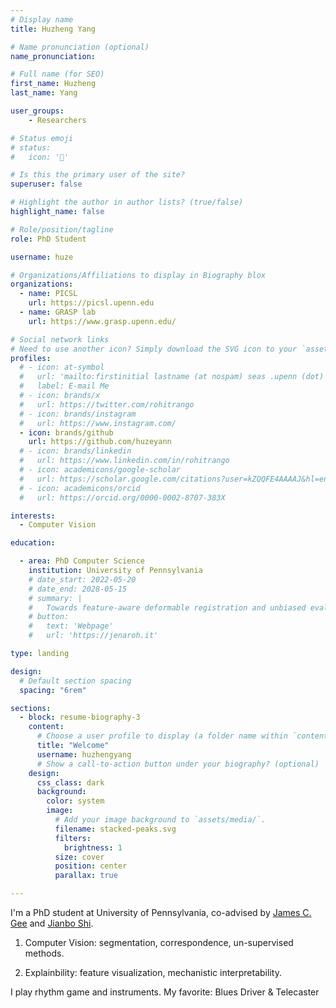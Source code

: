 ```yaml
---
# Display name
title: Huzheng Yang

# Name pronunciation (optional)
name_pronunciation:

# Full name (for SEO)
first_name: Huzheng
last_name: Yang

user_groups:
    - Researchers

# Status emoji
# status:
#   icon: '🚀'

# Is this the primary user of the site?
superuser: false

# Highlight the author in author lists? (true/false)
highlight_name: false

# Role/position/tagline
role: PhD Student

username: huze

# Organizations/Affiliations to display in Biography blox
organizations:
  - name: PICSL
    url: https://picsl.upenn.edu
  - name: GRASP lab
    url: https://www.grasp.upenn.edu/

# Social network links
# Need to use another icon? Simply download the SVG icon to your `assets/media/icons/` folder.
profiles:
  # - icon: at-symbol
  #   url: 'mailto:firstinitial lastname (at nospam) seas .upenn (dot) edu'
  #   label: E-mail Me
  # - icon: brands/x
  #   url: https://twitter.com/rohitrango
  # - icon: brands/instagram
  #   url: https://www.instagram.com/
  - icon: brands/github
    url: https://github.com/huzeyann
  # - icon: brands/linkedin
  #   url: https://www.linkedin.com/in/rohitrango
  # - icon: academicons/google-scholar
  #   url: https://scholar.google.com/citations?user=kZQQFE4AAAAJ&hl=en
  # - icon: academicons/orcid
  #   url: https://orcid.org/0000-0002-8707-383X

interests:
  - Computer Vision

education:

  - area: PhD Computer Science
    institution: University of Pennsylvania
    # date_start: 2022-05-20
    # date_end: 2028-05-15
    # summary: |
    #   Towards feature-aware deformable registration and unbiased evaluation.
    # button:
    #   text: 'Webpage'
    #   url: 'https://jenaroh.it'

type: landing

design:
  # Default section spacing
  spacing: "6rem"

sections:
  - block: resume-biography-3
    content:
      # Choose a user profile to display (a folder name within `content/authors/`)
      title: "Welcome"
      username: huzhengyang
      # Show a call-to-action button under your biography? (optional)
    design:
      css_class: dark
      background:
        color: system
        image:
          # Add your image background to `assets/media/`.
          filename: stacked-peaks.svg
          filters:
            brightness: 1
          size: cover
          position: center
          parallax: true

---
```


<!-- This text will go on top of the file, checkout the reference image -->


I'm a PhD student at University of Pennsylvania, co-advised by [James C. Gee](https://www.med.upenn.edu/apps/faculty/index.php/g5455356/p10656) and [Jianbo Shi](https://www.cis.upenn.edu/~jshi/).

1. Computer Vision: segmentation, correspondence, un-supervised methods.

2. Explainbility: feature visualization, mechanistic interpretability.


I play rhythm game and instruments. My favorite: Blues Driver & Telecaster